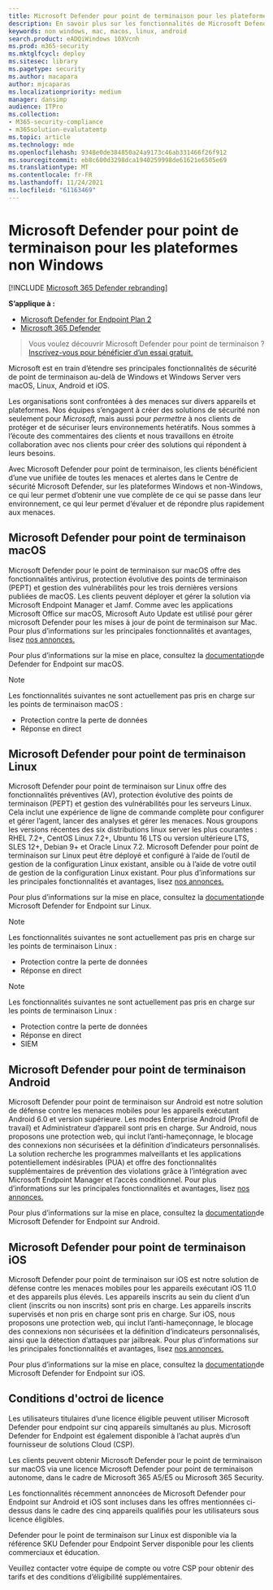```yaml
---
title: Microsoft Defender pour point de terminaison pour les plateformes non Windows
description: En savoir plus sur les fonctionnalités de Microsoft Defender pour les points de terminaison pour les plateformes Windows non-serveurs
keywords: non windows, mac, macos, linux, android
search.product: eADQiWindows 10XVcnh
ms.prod: m365-security
ms.mktglfcycl: deploy
ms.sitesec: library
ms.pagetype: security
ms.author: macapara
author: mjcaparas
ms.localizationpriority: medium
manager: dansimp
audience: ITPro
ms.collection:
- M365-security-compliance
- m365solution-evalutatemtp
ms.topic: article
ms.technology: mde
ms.openlocfilehash: 9348e0de384850a24a9173c46ab331466f26f912
ms.sourcegitcommit: eb8c600d3298dca1940259998de61621e6505e69
ms.translationtype: MT
ms.contentlocale: fr-FR
ms.lasthandoff: 11/24/2021
ms.locfileid: "61163469"
---
```

# <a name="microsoft-defender-for-endpoint-for-non-windows-platforms"></a>Microsoft Defender pour point de terminaison pour les plateformes non Windows

[!INCLUDE [Microsoft 365 Defender rebranding](../../includes/microsoft-defender.md)]

**S’applique à :**
- [Microsoft Defender for Endpoint Plan 2](https://go.microsoft.com/fwlink/p/?linkid=2154037)
- [Microsoft 365 Defender](https://go.microsoft.com/fwlink/?linkid=2118804)

> Vous voulez découvrir Microsoft Defender pour point de terminaison ? [Inscrivez-vous pour bénéficier d’un essai gratuit.](https://signup.microsoft.com/create-account/signup?products=7f379fee-c4f9-4278-b0a1-e4c8c2fcdf7e&ru=https://aka.ms/MDEp2OpenTrial?ocid=docs-wdatp-exposedapis-abovefoldlink)

Microsoft est en train d’étendre ses principales fonctionnalités de sécurité de point de terminaison au-delà de Windows et Windows Server vers macOS, Linux, Android et iOS.

Les organisations sont confrontées à des menaces sur divers appareils et plateformes. Nos équipes s’engagent à créer des solutions de sécurité non seulement pour *Microsoft,* mais aussi pour *permettre* à nos clients de protéger et de sécuriser leurs environnements hetératifs. Nous sommes à l’écoute des commentaires des clients et nous travaillons en étroite collaboration avec nos clients pour créer des solutions qui répondent à leurs besoins.

Avec Microsoft Defender pour point de terminaison, les clients bénéficient d’une vue unifiée de toutes les menaces et alertes dans le Centre de sécurité Microsoft Defender, sur les plateformes Windows et non-Windows, ce qui leur permet d’obtenir une vue complète de ce qui se passe dans leur environnement, ce qui leur permet d’évaluer et de répondre plus rapidement aux menaces.

## <a name="microsoft-defender-for-endpoint-on-macos"></a>Microsoft Defender pour point de terminaison macOS

Microsoft Defender pour le point de terminaison sur macOS offre des fonctionnalités antivirus, protection évolutive des points de terminaison (PEPT) et gestion des vulnérabilités pour les trois dernières versions publiées de macOS. Les clients peuvent déployer et gérer la solution via Microsoft Endpoint Manager et Jamf. Comme avec les applications Microsoft Office sur macOS, Microsoft Auto Update est utilisé pour gérer microsoft Defender pour les mises à jour de point de terminaison sur Mac. Pour plus d’informations sur les principales fonctionnalités et avantages, lisez [nos annonces.](https://techcommunity.microsoft.com/t5/microsoft-defender-atp/bg-p/MicrosoftDefenderATPBlog/label-name/macOS)

Pour plus d’informations sur la mise en place, consultez la [documentation](microsoft-defender-endpoint-mac.md)de Defender for Endpoint sur macOS.

> [!NOTE]
> Les fonctionnalités suivantes ne sont actuellement pas pris en charge sur les points de terminaison macOS :
>
> - Protection contre la perte de données
> - Réponse en direct

## <a name="microsoft-defender-for-endpoint-on-linux"></a>Microsoft Defender pour point de terminaison Linux

Microsoft Defender pour point de terminaison sur Linux offre des fonctionnalités préventives (AV), protection évolutive des points de terminaison (PEPT) et gestion des vulnérabilités pour les serveurs Linux. Cela inclut une expérience de ligne de commande complète pour configurer et gérer l’agent, lancer des analyses et gérer les menaces. Nous groupons les versions récentes des six distributions linux server les plus courantes : RHEL 7.2+, CentOS Linux 7.2+, Ubuntu 16 LTS ou version ultérieure LTS, SLES 12+, Debian 9+ et Oracle Linux 7.2. Microsoft Defender pour point de terminaison sur Linux peut être déployé et configuré à l’aide de l’outil de gestion de la configuration Linux existant, ansible ou à l’aide de votre outil de gestion de la configuration Linux existant. Pour plus d’informations sur les principales fonctionnalités et avantages, lisez [nos annonces.](https://techcommunity.microsoft.com/t5/microsoft-defender-atp/bg-p/MicrosoftDefenderATPBlog/label-name/Linux)

Pour plus d’informations sur la mise en place, consultez la [documentation](microsoft-defender-endpoint-linux.md)de Microsoft Defender for Endpoint sur Linux.

> [!NOTE]
> Les fonctionnalités suivantes ne sont actuellement pas pris en charge sur les points de terminaison Linux :
>
> - Protection contre la perte de données
> - Réponse en direct

> [!NOTE]
> Les fonctionnalités suivantes ne sont actuellement pas pris en charge sur les points de terminaison Linux :
>
> - Protection contre la perte de données
> - Réponse en direct
> - SIEM

## <a name="microsoft-defender-for-endpoint-on-android"></a>Microsoft Defender pour point de terminaison Android

Microsoft Defender pour point de terminaison sur Android est notre solution de défense contre les menaces mobiles pour les appareils exécutant Android 6.0 et version supérieure. Les modes Enterprise Android (Profil de travail) et Administrateur d’appareil sont pris en charge. Sur Android, nous proposons une protection web, qui inclut l’anti-hameçonnage, le blocage des connexions non sécurisées et la définition d’indicateurs personnalisés. La solution recherche les programmes malveillants et les applications potentiellement indésirables (PUA) et offre des fonctionnalités supplémentaires de prévention des violations grâce à l’intégration avec Microsoft Endpoint Manager et l’accès conditionnel. Pour plus d’informations sur les principales fonctionnalités et avantages, lisez [nos annonces.](https://techcommunity.microsoft.com/t5/microsoft-defender-atp/bg-p/MicrosoftDefenderATPBlog/label-name/Android)

Pour plus d’informations sur la mise en place, consultez la [documentation](microsoft-defender-endpoint-android.md)de Microsoft Defender for Endpoint sur Android.

## <a name="microsoft-defender-for-endpoint-on-ios"></a>Microsoft Defender pour point de terminaison iOS

Microsoft Defender pour point de terminaison sur iOS est notre solution de défense contre les menaces mobiles pour les appareils exécutant iOS 11.0 et des appareils plus élevés. Les appareils inscrits au sein du client d’un client (inscrits ou non inscrits) sont pris en charge. Les appareils inscrits supervisés et non pris en charge sont pris en charge. Sur iOS, nous proposons une protection web, qui inclut l’anti-hameçonnage, le blocage des connexions non sécurisées et la définition d’indicateurs personnalisés, ainsi que la détection d’attaques par jailbreak. Pour plus d’informations sur les principales fonctionnalités et avantages, lisez [nos annonces.](https://techcommunity.microsoft.com/t5/microsoft-defender-for-endpoint/bg-p/MicrosoftDefenderATPBlog/label-name/iOS)

Pour plus d’informations sur la mise en place, consultez la [documentation](microsoft-defender-endpoint-ios.md)de Microsoft Defender for Endpoint sur iOS.

## <a name="licensing-requirements"></a>Conditions d'octroi de licence

Les utilisateurs titulaires d’une licence éligible peuvent utiliser Microsoft Defender pour endpoint sur cinq appareils simultanés au plus. Microsoft Defender for Endpoint est également disponible à l’achat auprès d’un fournisseur de solutions Cloud (CSP).

Les clients peuvent obtenir Microsoft Defender pour le point de terminaison sur macOS via une licence Microsoft Defender pour point de terminaison autonome, dans le cadre de Microsoft 365 A5/E5 ou Microsoft 365 Security.

Les fonctionnalités récemment annoncées de Microsoft Defender pour Endpoint sur Android et iOS sont incluses dans les offres mentionnées ci-dessus dans le cadre des cinq appareils qualifiés pour les utilisateurs sous licence éligibles.

Defender pour le point de terminaison sur Linux est disponible via la référence SKU Defender pour Endpoint Server disponible pour les clients commerciaux et éducation.

Veuillez contacter votre équipe de compte ou votre CSP pour obtenir des tarifs et des conditions d’éligibilité supplémentaires.
